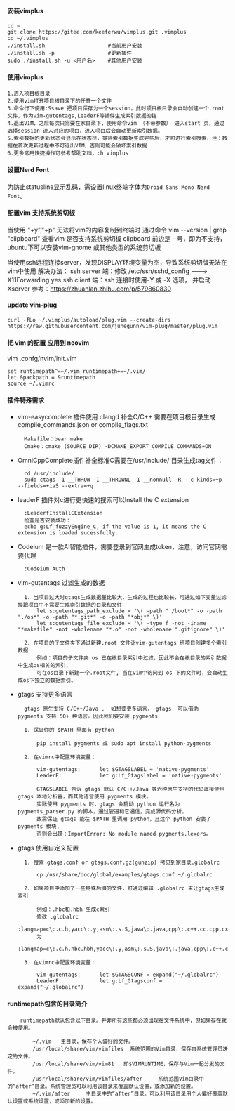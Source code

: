 #### 安装vimplus

    cd ~
    git clone https://gitee.com/keeferwu/vimplus.git .vimplus
    cd ~/.vimplus
    ./install.sh                    #当前用户安装
    ./install.sh -p                 #更新插件
    sudo ./install.sh -u <用户名>    #其他用户安装

#### 使用vimplus

    1.进入项目根目录
    2.使用vim打开项目根目录下的任意一个文件
    3.命令行下使用:Ssave 把项目保存为一个session，此时项目根目录会自动创建一个.root文件，作为vim-gutentags,LeaderF等插件生成索引数据的锚
    4.退出VIM，之后每次只需要在家目录下，使用命令vim （不带参数） 进入start 页，通过选择session 进入对应的项目，进入项目后会自动更新索引数据。
    5.索引数据的更新状态会显示在状态栏，等待索引数据生成完毕后，才可进行索引搜索，注：数据在首次更新过程中不可退出VIM，否则可能会破坏索引数据
    6.更多常用快捷操作可参考帮助文档，:h vimplus

#### 设置Nerd Font

为防止statusline显示乱码，需设置linux终端字体为`Droid Sans Mono Nerd Font`。

#### 配置vim 支持系统剪切板

当使用 "+y","+p" 无法将vim的内容复制到终端时
通过命令 vim --version | grep "clipboard" 查看vim 是否支持系统剪切板
clipboard 前边是 - 号，即为不支持，ubuntu下可以安装vim-gnome 或其他类型的系统剪切板

当使用ssh远程连接server，发现DISPLAY环境变量为空，导致系统剪切版无法在vim中使用
解决办法：
ssh server 端：修改 /etc/ssh/sshd_config  ---> X11Forwarding yes
ssh client 端：ssh 连接时使用-Y 或 -X 选项， 并启动Xserver
参考：https://zhuanlan.zhihu.com/p/579860830

#### update vim-plug

    curl -fLo ~/.vimplus/autoload/plug.vim --create-dirs https://raw.githubusercontent.com/junegunn/vim-plug/master/plug.vim


#### 把 vim 的配置 应用到 neovim

vim .confg/nvim/init.vim

    set runtimepath^=~/.vim runtimepath+=~/.vim/
    let &packpath = &runtimepath
    source ~/.vimrc


#### 插件特殊需求
* vim-easycomplete 插件使用 clangd 补全C/C++ 需要在项目根目录生成compile_commands.json or compile_flags.txt

        Makefile：bear make
        Cmake：cmake (SOURCE_DIR) -DCMAKE_EXPORT_COMPILE_COMMANDS=ON

* OmniCppComplete插件补全标准C需要在/usr/include/ 目录生成tag文件：

        cd /usr/include/
        sudo ctags -I __THROW -I __THROWNL -I __nonnull -R --c-kinds=+p  --fields=+iaS --extra=+q

* leaderF 插件对c进行更快速的搜索可以Install the C extension

        :LeaderfInstallCExtension
        检查是否安装成功：
        echo g:Lf_fuzzyEngine_C, if the value is 1, it means the C extension is loaded sucessfully.

* Codeium 是一款AI智能插件，需要登录到官网生成token，注意，访问官网需要代理

        :Codeium Auth

* vim-gutentags 过滤生成的数据

        1. 当项目过大时gtags生成数据量比较大，生成的过程也比较长，可通过如下变量过滤掉跟项目中不需要生成索引数据的目录和文件
            let s:gutentags_path_exclude = '\( -path "./boot*" -o -path "./os*" -o -path "*.git*" -o -path "*obj*" \)'
            let s:gutentags_file_exclude = '\( -type f -not -iname "*makefile" -not -wholename "*.o" -not -wholename ".gitignore" \)'

        2. 在项目的子文件夹下通过新建.root 文件让vim-gutentags 给项目创建多个索引数据
            例如：项目的子文件夹 os 已在根目录索引中过滤，因此不会在根目录的索引数据中生成os相关的索引，
            可在os目录下新建一个.root文件, 当在vim中访问到 os 下的文件时，会自动生成os下独立的数据索引。

* gtags 支持更多语言

        gtags 原生支持 C/C++/Java ,  如想要更多语言， gtags  可以借助  pygments 支持 50+ 种语言。因此我们要安装 pygments

        1. 保证你的 $PATH 里面有 python

            pip install pygments 或 sudo apt install python-pygments

        2. 在vimrc中配置环境变量：

            vim-gutentags:      let $GTAGSLABEL = 'native-pygments'
            LeaderF:            let g:Lf_Gtagslabel = 'native-pygments'

            GTAGSLABEL 告诉 gtags 默认 C/C++/Java 等六种原生支持的代码直接使用 gtags 本地分析器，而其他语言使用 pygments 模块。
            实际使用 pygments 时，gtags 会启动 python 运行名为 pygments_parser.py 的脚本，通过管道和它通信，完成源代码分析，
            故需保证 gtags 能在 $PATH 里调用 python，且这个 python 安装了 pygments 模块,
            否则会出错：ImportError: No module named pygments.lexers。

* gtags 使用自定义配置

        1. 搜索 gtags.conf or gtags.conf.gz(gunzip) 拷贝到家目录.globalrc

            cp /usr/share/doc/global/examples/gtags.conf ~/.globalrc

        2. 如果项目中添加了一些特殊后缀的文件，可通过编辑 .globalrc 来让gtags生成索引

            例如：.hbc和.hbh 生成c索引
            修改 .globalrc
            :langmap=c\:.c.h,yacc\:.y,asm\:.s.S,java\:.java,cpp\:.c++.cc.cpp.cxx.hxx.hpp.C.H,php\:.php.php3.phtml:
            为
            :langmap=c\:.c.h.hbc.hbh,yacc\:.y,asm\:.s.S,java\:.java,cpp\:.c++.cc.cpp.cxx.hxx.hpp.C.H,php\:.php.php3.phtml:

        3. 在vimrc中配置环境变量：

            vim-gutentags:      let $GTAGSCONF = expand("~/.globalrc")
            LeaderF:            let g:Lf_Gtagsconf = expand("~/.globalrc")

#### runtimepath包含的目录简介

        runtimepath默认包含以下目录。并非所有这些都必须出现在文件系统中，但如果存在就会被使用。

            ~/.vim   主目录，保存个人偏好的文件。
            /usr/local/share/vim/vimfiles  系统范围的Vim目录，保存由系统管理员决定的文件。
            /usr/local/share/vim/vim81   即$VIMRUNTIME，保存与Vim一起分发的文件。
            /usr/local/share/vim/vimfiles/after     系统范围Vim目录中的“after”目录。系统管理员可以利用该目录来覆盖默认设置，或添加新的设置。
            ~/.vim/after     主目录中的“after”目录。可以利用该目录用个人偏好覆盖默认设置或系统设置，或添加新的设置。
